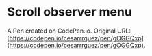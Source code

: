 # Scroll observer menu

A Pen created on CodePen.io. Original URL: [https://codepen.io/cesarrrguez/pen/gOGGQxp](https://codepen.io/cesarrrguez/pen/gOGGQxp).

